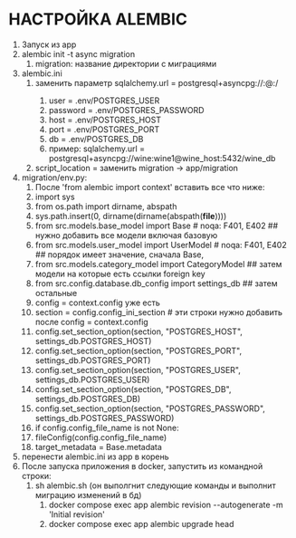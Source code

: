 # НАСТРОЙКА ALEMBIC #
1. Запуск из app
2. alembic init -t async migration
   1. migration: название директории с миграциями
3. alembic.ini
   1. заменить параметр sqlalchemy.url = postgresql+asyncpg://<user>:<password>@<host>:<port>/<db>
      1. user = .env/POSTGRES_USER
      2. password = .env/POSTGRES_PASSWORD
      3. host = .env/POSTGRES_HOST
      4. port = .env/POSTGRES_PORT
      5. db = .env/POSTGRES_DB
      6. пример: sqlalchemy.url = postgresql+asyncpg://wine:wine1@wine_host:5432/wine_db
   2. script_location = заменить migration -> app/migration 
4. migration/env.py:
   1. После 'from alembic import context' вставить все что ниже:
   2. import sys 
   3. from os.path import dirname, abspath
   4. sys.path.insert(0, dirname(dirname(abspath(__file__))))
   5. from src.models.base_model import Base  # noqa: F401, E402 ## нужно добавить все модели включая базовую
   6. from src.models.user_model import UserModel   # noqa: F401, E402  ## порядок имеет значение, сначала Base, 
   7. from src.models.category_model import CategoryModel ## затем модели на которые есть ссылки foreign key
   8. from src.config.database.db_config import settings_db ## затем остальные 
   9. config = context.config   уже есть
   10. section = config.config_ini_section  # эти строки нужно добавить после config = context.config 
   11. config.set_section_option(section, "POSTGRES_HOST", settings_db.POSTGRES_HOST)
   12. config.set_section_option(section, "POSTGRES_PORT", settings_db.POSTGRES_PORT)
   13. config.set_section_option(section, "POSTGRES_USER", settings_db.POSTGRES_USER)
   14. config.set_section_option(section, "POSTGRES_DB", settings_db.POSTGRES_DB)
   15. config.set_section_option(section, "POSTGRES_PASSWORD",
                           settings_db.POSTGRES_PASSWORD)
   16. if config.config_file_name is not None:
   17. fileConfig(config.config_file_name)
   18. target_metadata = Base.metadata
5. перенести alembic.ini из app в корень
6. После запуска приложения в docker, запустить из командной строки:
   1. sh alembic.sh (он выполгнит следующие команды и выполнит миграцию изменений в бд)
      1. docker compose exec app alembic revision --autogenerate -m 'Initial revision'
      2. docker compose exec app alembic upgrade head
